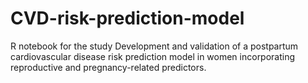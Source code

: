 # CVD-risk-prediction-model
R notebook for the study Development and validation of a postpartum cardiovascular disease risk prediction model in women incorporating reproductive and pregnancy-related predictors.
